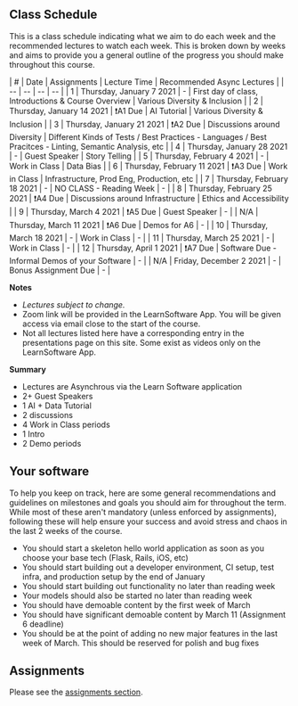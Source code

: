 ## Class Schedule

This is a class schedule indicating what we aim to do each week and the recommended lectures to watch each week. This is broken down by weeks and aims to provide you a general outline of the progress you should make throughout this course.

| # | Date | Assignments | Lecture Time | Recommended Async Lectures |
| -- | -- | -- | -- |
| 1 | Thursday, January 7 2021   | -         | First day of class, Introductions & Course Overview | Various Diversity & Inclusion |
| 2 | Thursday, January 14 2021  | ❗A1 Due         | AI Tutorial | Various Diversity & Inclusion |
| 3 | Thursday, January 21 2021  | ❗A2 Due | Discussions around Diversity | Different Kinds of Tests / Best Practices - Languages / Best Pracitces - Linting, Semantic Analysis, etc |
| 4 | Thursday, January 28 2021  | -          | Guest Speaker | Story Telling |
| 5 | Thursday, February 4 2021  | -         | Work in Class | Data Bias |
| 6 | Thursday, February 11 2021 | ❗A3 Due  | Work in Class | Infrastructure, Prod Eng, Production, etc |
| 7 | Thursday, February 18 2021 | -         | NO CLASS - Reading Week | - | 
| 8 | Thursday, February 25 2021 | ❗A4 Due  | Discussions around Infrastructure | Ethics and Accessibility | 
| 9 | Thursday, March 4 2021     | ❗A5 Due  | Guest Speaker | - | 
| N/A | Thursday, March 11 2021  | ❗A6 Due  | Demos for A6 | - | 
| 10 | Thursday, March 18 2021   | -         | Work in Class | - | 
| 11 | Thursday, March 25 2021   | -         | Work in Class | - | 
| 12 | Thursday, April 1 2021    | ❗A7 Due  | Software Due - Informal Demos of your Software | - | 
| N/A | Friday, December 2 2021  | -         | Bonus Assignment Due | - | 

**Notes**
- _Lectures subject to change._
- Zoom link will be provided in the LearnSoftware App. You will be given access via email close to the start of the course.
- Not all lectures listed here have a corresponding entry in the presentations page on this site. Some exist as videos only on the LearnSoftware App.

**Summary**

- Lectures are Asynchrous via the Learn Software application
- 2+ Guest Speakers
- 1 AI + Data Tutorial
- 2 discussions
- 4 Work in Class periods
- 1 Intro
- 2 Demo periods

## Your software

To help you keep on track, here are some general recommendations and guidelines on milestones and goals you should aim for throughout the term. While most of these aren't mandatory (unless enforced by assignments), following these will help ensure your success and avoid stress and chaos in the last 2 weeks of the course.

- You should start a skeleton hello world application as soon as you choose your base tech (Flask, Rails, iOS, etc)
- You should start building out a developer environment, CI setup, test infra, and production setup by the end of January
- You should start building out functionality no later than reading week
- Your models should also be started no later than reading week
- You should have demoable content by the first week of March
- You should have significant demoable content by March 11 (Assignment 6 deadline)
- You should be at the point of adding no new major features in the last week of March. This should be reserved for polish and bug fixes

## Assignments

Please see the [assignments section](../assignments/README.md).
